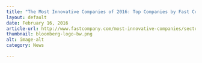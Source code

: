 ```yaml
---
title: "The Most Innovative Companies of 2016: Top Companies by Fast Company"
layout: default
date: February 16, 2016
article-url: http://www.fastcompany.com/most-innovative-companies/sectors/social-good
thumbnail: bloomberg-logo-bw.png
alt: image-alt
category: News

---
```


